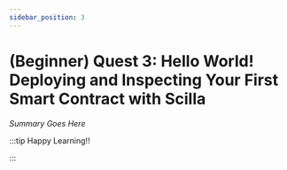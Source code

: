 ```yaml
---
sidebar_position: 3
---
```


# (Beginner) Quest 3: Hello World! Deploying and Inspecting Your First Smart Contract with Scilla

_Summary Goes Here_

:::tip Happy Learning!!

<QuestButton text="Go To Quest" />

:::


